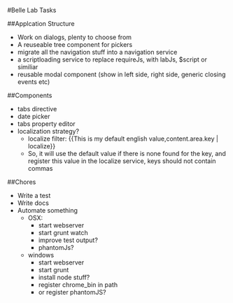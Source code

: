 #Belle Lab Tasks

##Applcation Structure
- Work on dialogs, plenty to choose from
- A reuseable tree component for pickers
- migrate all the navigation stuff into a navigation service
- a scriptloading service to replace requireJs, with labJs, $script or similiar
- reusable modal component (show in left side, right side, generic closing events etc)


##Components
- tabs directive
- date picker
- tabs property editor
- localization strategy?
	- localize filter: {{This is my default english value,content.area.key | localize}}
	- So, it will use the default value if there is none found for the key, and register this
	  value in the localize service, keys should not contain commas
 	

##Chores
- Write a test
- Write docs
- Automate something
	- OSX:
		- start webserver
		- start grunt watch
		- improve test output?
		- phantomJs?
	- windows
		- start webserver
		- start grunt
		- install node stuff?
		- register chrome_bin in path
		- or register phantomJS?
